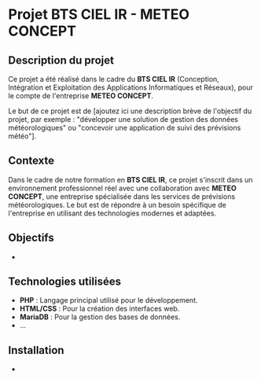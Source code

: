 # Projet BTS CIEL IR - METEO CONCEPT

## Description du projet

Ce projet a été réalisé dans le cadre du **BTS CIEL IR** (Conception, Intégration et Exploitation des Applications Informatiques et Réseaux), pour le compte de l'entreprise **METEO CONCEPT**.

Le but de ce projet est de [ajoutez ici une description brève de l'objectif du projet, par exemple : "développer une solution de gestion des données météorologiques" ou "concevoir une application de suivi des prévisions météo"].

## Contexte

Dans le cadre de notre formation en **BTS CIEL IR**, ce projet s'inscrit dans un environnement professionnel réel avec une collaboration avec **METEO CONCEPT**, une entreprise spécialisée dans les services de prévisions météorologiques. Le but est de répondre à un besoin spécifique de l'entreprise en utilisant des technologies modernes et adaptées.

## Objectifs

- 

## Technologies utilisées

- **PHP** : Langage principal utilisé pour le développement.
- **HTML/CSS** : Pour la création des interfaces web.
- **MariaDB** : Pour la gestion des bases de données.
- ...

## Installation

-
